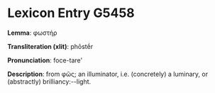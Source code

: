 # Lexicon Entry G5458

**Lemma**: φωστήρ

**Transliteration (xlit)**: phōstḗr

**Pronunciation**: foce-tare'

**Description**:
from φῶς; an illuminator, i.e. (concretely) a luminary, or (abstractly) brilliancy:--light.
